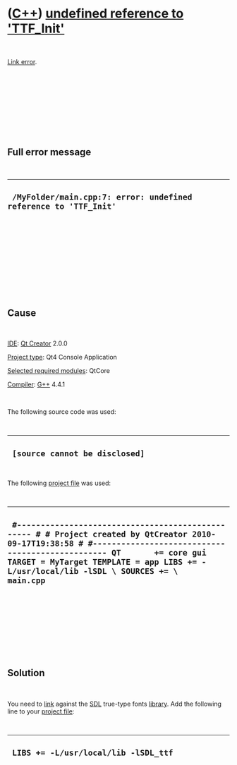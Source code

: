 



 

 

 

 

 

([C++](Cpp.htm)) [undefined reference to 'TTF\_Init'](CppLinkErrorUndefinedReferenceToTTF_Init.htm)
===================================================================================================

 

[Link error](CppLinkError.htm).

 

 

 

 

 

Full error message
------------------

 

  -------------------------------------------------------------------
  ` /MyFolder/main.cpp:7: error: undefined reference to 'TTF_Init'`
  -------------------------------------------------------------------

 

 

 

 

 

 

Cause
-----

 

[IDE](CppIde.htm): [Qt Creator](CppQt.htm) 2.0.0

[Project type](CppQtProjectType.htm): Qt4 Console Application

[Selected required modules](CppQtCreatorSelectRequiredModules.png):
QtCore

[Compiler](CppCompiler.htm): [G++](CppGpp.htm) 4.4.1

 

The following source code was used:

 

  ---------------------------------
  ` [source cannot be disclosed]`
  ---------------------------------

 

The following [project file](CppQtProjectFile.htm) was used:

 

  ----------------------------------------------------------------------------------------------------------------------------------------------------------------------------------------------------------------------------------------------------------------------------------
  ` #------------------------------------------------- # # Project created by QtCreator 2010-09-17T19:38:58 # #------------------------------------------------- QT       += core gui TARGET = MyTarget TEMPLATE = app LIBS += -L/usr/local/lib -lSDL \ SOURCES += \     main.cpp`
  ----------------------------------------------------------------------------------------------------------------------------------------------------------------------------------------------------------------------------------------------------------------------------------

 

 

 

 

 

Solution
--------

 

You need to [link](CppLink.htm) against the [SDL](CppSdl.htm) true-type
fonts [library](CppLibrary.htm). Add the following line to your [project
file](CppQtProjectFile.htm):

 

  ---------------------------------------
  ` LIBS += -L/usr/local/lib -lSDL_ttf`
  ---------------------------------------

 

 

 

 

 





 




